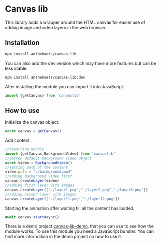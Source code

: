 # Canvas lib
This library adds a wrapper around the HTML canvas for easier use of adding image and video layers in the web browser.
## Installation
```sh
npm install antheboets/canvas-lib
```
You can also add the dev version which may have more features but can be less stable.
```sh
npm install antheboets/canvas-lib:dev
```
After installing the module you can import it into JavaScript.
```javascript
import {getCanvas} from 'canvaslib'
```
## How to use
Initialize the canvas object.
```javascript
const canvas = getCanvas()
```
Add content.
```javascript
//importing module
import {getCanvas,BackgroundVideo} from 'canvaslib'
//getten default background video object
const video = BackgroundVideo()
//setting path of the content
video.path = "./background.mp4"
//adding background video first
canvas.createLayer(video)
//adding first layer with images
canvas.createLayer(["./layer1.png","./layer2.png","./layer3.png"])
//adding second layer with images
canvas.createLayer(["./layer11.png","./layer12.png"])
```
Starting the animation after waiting till all the content has loaded.
```javascript
await canvas.startAsync()
```
There is a demo project [canvas-lib-demo](https://github.com/antheboets/html-canvas-lib-demo), that you can use to see how the module works. To use this module you need a JavaScript bundler. You can find more information in the demo project on how to use it.